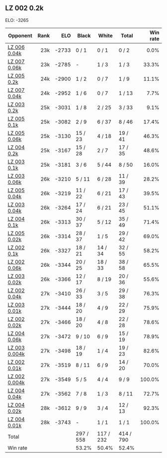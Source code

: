 ## LZ 002 0.2k ##

ELO: -3265

Opponent | Rank | ELO | Black | White | Total | Win rate
---------|-----:|----:|-------|-------|-------|-------:
[LZ 006 0.04k](LZ%20006%200.04k.md) | 23k | -2733 | 0 / 1 | 0 / 1 | 0 / 2 | 0.0%
[LZ 007 0.06k](LZ%20007%200.06k.md) | 23k | -2785 | - | 1 / 3 | 1 / 3 | 33.3%
[LZ 005 0.2k](LZ%20005%200.2k.md) | 24k | -2900 | 1 / 2 | 0 / 7 | 1 / 9 | 11.1%
[LZ 007 0.04k](LZ%20007%200.04k.md) | 24k | -2952 | 1 / 6 | 0 / 7 | 1 / 13 | 7.7%
[LZ 003 0.2k](LZ%20003%200.2k.md) | 25k | -3031 | 1 / 8 | 2 / 25 | 3 / 33 | 9.1%
[LZ 005 0.1k](LZ%20005%200.1k.md) | 25k | -3082 | 2 / 9 | 6 / 37 | 8 / 46 | 17.4%
[LZ 005 0.06k](LZ%20005%200.06k.md) | 25k | -3130 | 15 / 23 | 4 / 18 | 19 / 41 | 46.3%
[LZ 004 0.2k](LZ%20004%200.2k.md) | 25k | -3167 | 15 / 28 | 2 / 7 | 17 / 35 | 48.6%
[LZ 003 0.1k](LZ%20003%200.1k.md) | 25k | -3181 | 3 / 6 | 5 / 44 | 8 / 50 | 16.0%
[LZ 003 0.06k](LZ%20003%200.06k.md) | 26k | -3210 | 5 / 11 | 6 / 28 | 11 / 39 | 28.2%
[LZ 005 0.04k](LZ%20005%200.04k.md) | 26k | -3219 | 11 / 22 | 6 / 21 | 17 / 43 | 39.5%
[LZ 003 0.04k](LZ%20003%200.04k.md) | 26k | -3264 | 17 / 24 | 6 / 21 | 23 / 45 | 51.1%
[LZ 004 0.1k](LZ%20004%200.1k.md) | 26k | -3313 | 30 / 37 | 5 / 12 | 35 / 49 | 71.4%
[LZ 005 0.02k](LZ%20005%200.02k.md) | 26k | -3314 | 28 / 37 | 1 / 5 | 29 / 42 | 69.0%
[LZ 002 0.1k](LZ%20002%200.1k.md) | 26k | -3327 | 18 / 21 | 14 / 34 | 32 / 55 | 58.2%
[LZ 002 0.06k](LZ%20002%200.06k.md) | 26k | -3344 | 20 / 25 | 18 / 33 | 38 / 58 | 65.5%
[LZ 003 0.02k](LZ%20003%200.02k.md) | 26k | -3366 | 12 / 17 | 8 / 19 | 20 / 36 | 55.6%
[LZ 002 0.04k](LZ%20002%200.04k.md) | 27k | -3410 | 26 / 33 | 3 / 5 | 29 / 38 | 76.3%
[LZ 003 0.01k](LZ%20003%200.01k.md) | 27k | -3444 | 18 / 20 | 4 / 9 | 22 / 29 | 75.9%
[LZ 002 0.02k](LZ%20002%200.02k.md) | 27k | -3466 | 18 / 20 | 4 / 8 | 22 / 28 | 78.6%
[LZ 004 0.06k](LZ%20004%200.06k.md) | 27k | -3472 | 9 / 10 | 6 / 9 | 15 / 19 | 78.9%
[LZ 003 0.004k](LZ%20003%200.004k.md) | 27k | -3498 | 18 / 19 | 1 / 4 | 19 / 23 | 82.6%
[LZ 002 0.01k](LZ%20002%200.01k.md) | 27k | -3519 | 8 / 11 | 6 / 9 | 14 / 20 | 70.0%
[LZ 002 0.004k](LZ%20002%200.004k.md) | 27k | -3549 | 5 / 5 | 4 / 4 | 9 / 9 | 100.0%
[LZ 004 0.04k](LZ%20004%200.04k.md) | 27k | -3562 | 7 / 8 | 1 / 3 | 8 / 11 | 72.7%
[LZ 004 0.02k](LZ%20004%200.02k.md) | 28k | -3612 | 9 / 9 | 3 / 4 | 12 / 13 | 92.3%
[LZ 004 0.01k](LZ%20004%200.01k.md) | 28k | -3743 | - | 1 / 1 | 1 / 1 | 100.0%
Total | | | 297 / 558 | 117 / 232 | 414 / 790 | 
Win rate| | | 53.2% | 50.4% | 52.4% | 
